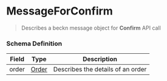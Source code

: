 MessageForConfirm
=======

>Describes a beckn message object for **Confirm** API call

### Schema Definition


|**Field**|**Type**|**Description**|
|---------|--------|---------------|
|order|  [Order](/Mobility/Schema%20Reference/order) |	Describes the details of an order